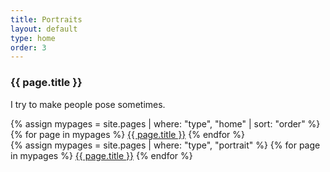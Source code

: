 ```yaml
---
title: Portraits
layout: default
type: home
order: 3
---
```


<div class="section">
	<div class="container">
		<h3 class="section-heading">{{ page.title }}</h3>
		<p class="section-description">
			I try to make people pose sometimes.
		</p>
		{% assign mypages = site.pages | where: "type", "home" | sort: "order" %}
		{% for page in mypages %}
		<a class="button button-primary" href="{{ page.url | relative_url }}">{{ page.title }}</a>
		{% endfor %}
	</div>
</div>
<div class="section">
	<div class="container">
		{% assign mypages = site.pages | where: "type", "portrait" %}
		{% for page in mypages %}
		<a class="button" href="{{ page.url | relative_url }}">{{ page.title }}</a>
		{% endfor %}
	</div>
</div>